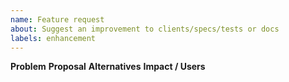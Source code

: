 ```yaml
---
name: Feature request
about: Suggest an improvement to clients/specs/tests or docs
labels: enhancement
---
```


**Problem**
**Proposal**
**Alternatives**
**Impact / Users**
